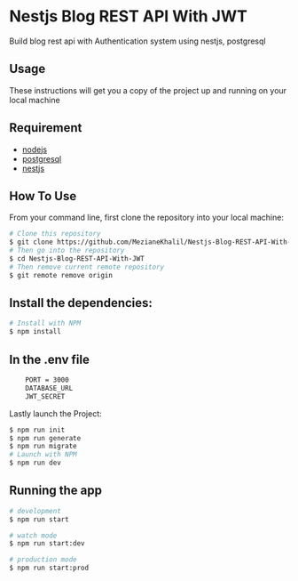 # Nestjs Blog REST API With JWT
Build blog rest api with Authentication system using nestjs, postgresql

## Usage 
These instructions will get you a copy of the project up and running on your local machine

## Requirement 
- [nodejs](https://nodejs.org/en/)
- [postgresql](https://www.postgresql.org/)
- [nestjs](https://nestjs.com/)


## How To Use
From your command line, first clone the repository into your local machine:

```bash
# Clone this repository
$ git clone https://github.com/MezianeKhalil/Nestjs-Blog-REST-API-With-JWT.git
# Then go into the repository
$ cd Nestjs-Blog-REST-API-With-JWT
# Then remove current remote repository
$ git remote remove origin
```
## Install the dependencies:
```bash
# Install with NPM
$ npm install
```
##  In the .env file
```bash
    PORT = 3000
    DATABASE_URL
    JWT_SECRET
```
Lastly launch the Project:
```bash
$ npm run init
$ npm run generate
$ npm run migrate
# Launch with NPM
$ npm run dev
```

## Running the app

```bash
# development
$ npm run start

# watch mode
$ npm run start:dev

# production mode
$ npm run start:prod
```